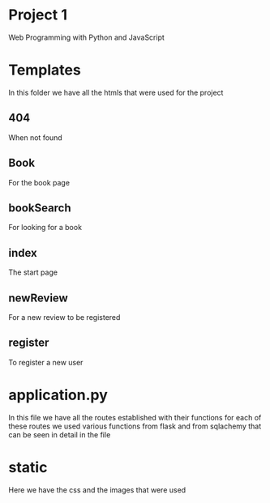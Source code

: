 # Project 1

Web Programming with Python and JavaScript

# Templates
In this folder we have all the htmls that were used for the project 
## 404
When not found
## Book
For the book page
## bookSearch
For looking for a book
## index
The start page
## newReview
For a new review to be registered
## register
To register a new user

# application.py
In this file we have all the routes established with their functions for each of these routes we used various functions from flask and from sqlachemy that can be seen in detail in the file

# static
Here we have the css and the images that were used
